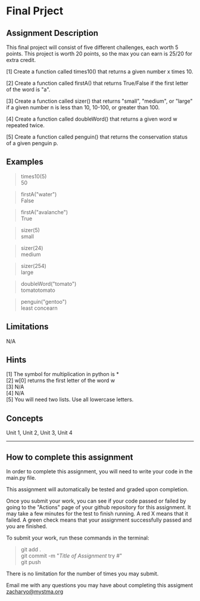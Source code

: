 # **Final Prject**  

## **Assignment Description**  
This final project will consist of five different challenges, each worth 5 points. This project is worth 20 points, so the max you can earn is 25/20 for extra credit.

[1] Create a function called times10() that returns a given number x times 10.  

[2] Create a function called firstA() that returns True/False if the first letter of the word is "a".  

[3] Create a function called sizer() that returns "small", "medium", or "large" if a given number n is less than 10, 10-100, or greater than 100.  

[4] Create a function called doubleWord() that returns a given word w repeated twice.  

[5] Create a function called penguin() that returns the conservation status of a given penguin p.

## **Examples**  

>times10(5)  
50  

>firstA("water")  
False  

>firstA("avalanche")  
True  

>sizer(5)  
small    

>sizer(24)  
medium    

>sizer(254)  
large    

>doubleWord("tomato")  
tomatotomato    

>penguin("gentoo")  
least concearn   

## **Limitations**  
N/A  

## **Hints**  
[1] The symbol for multiplication in python is *  
[2] w[0] returns the first letter of the word w  
[3] N/A  
[4] N/A  
[5] You will need two lists. Use all lowercase letters. 

## **Concepts**  
Unit 1, Unit 2, Unit 3, Unit 4  

---

## **How to complete this assignment**
In order to complete this assignment, you will need to write your code in the main.py file.

This assignment will automatically be tested and graded upon completion.

Once you submit your work, you can see if your code passed or failed by going to the "Actions" page of your github repository for this assignment. It may take a few minutes for the test to finish running. A red X means that it failed. A green check means that your assignment successfully passed and you are finished.

To submit your work, run these commands in the terminal: 
>git add .  
git commit -m "*Title of Assignment* try #"  
git push  

There is no limitation for the number of times you may submit.

Email me with any questions you may have about completing this assigment  
zacharyo@mystma.org
